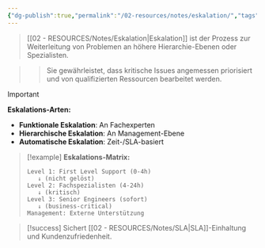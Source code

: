 ```yaml
---
{"dg-publish":true,"permalink":"/02-resources/notes/eskalation/","tags":["service-management/prozesse","incident-management/hierarchie"],"noteIcon":"","updated":"2025-09-16T16:45:37.444+02:00"}
---
```



>[[02 - RESOURCES/Notes/Eskalation\|Eskalation]] ist der Prozess zur Weiterleitung von Problemen an höhere Hierarchie-Ebenen oder Spezialisten.

>>Sie gewährleistet, dass kritische Issues angemessen priorisiert und von qualifizierten Ressourcen bearbeitet werden.

>[!important] 
>**Eskalations-Arten:**
>- **Funktionale Eskalation**: An Fachexperten
>- **Hierarchische Eskalation**: An Management-Ebene
>- **Automatische Eskalation**: Zeit-/SLA-basiert

>[!example] 
>**Eskalations-Matrix:**
>```
>Level 1: First Level Support (0-4h)
>    ↓ (nicht gelöst)
>Level 2: Fachspezialisten (4-24h)
>    ↓ (kritisch)
>Level 3: Senior Engineers (sofort)
>    ↓ (business-critical)
>Management: Externe Unterstützung
>```

>[!success] 
>Sichert [[02 - RESOURCES/Notes/SLA\|SLA]]-Einhaltung und Kundenzufriedenheit.